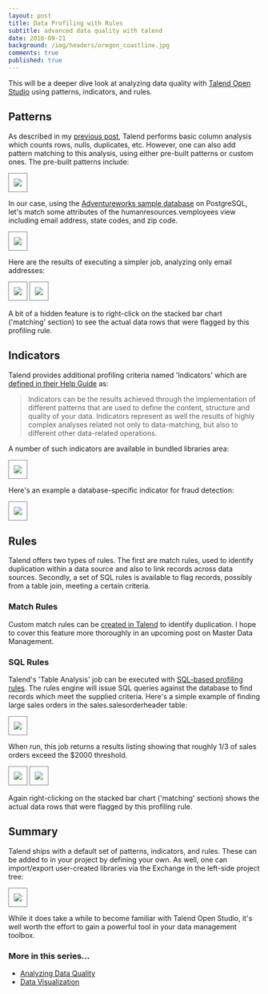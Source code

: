 ```yaml
---
layout: post
title: Data Profiling with Rules
subtitle: advanced data quality with talend
date: 2016-09-21
background: /img/headers/oregon_coastline.jpg
comments: true
published: true
---
```


This will be a deeper dive look at analyzing data quality with [Talend Open Studio](https://www.talend.com/download/talend-open-studio#t2) using patterns, indicators, and rules.

## Patterns
As described in my [previous post](/2016/09/05/data_quality/), Talend performs basic column analysis which counts rows, nulls, duplicates, etc.  However, one can also add pattern matching to this analysis, using either pre-built patterns or custom ones.  The pre-built patterns include:

<img src="/img/posts/data_quality_rules_patterns.png" class="img-fluid" style="border: 1px solid gray; padding:10px"/> 

In our case, using the [Adventureworks sample database](https://github.com/lorint/AdventureWorks-for-Postgres) on PostgreSQL, let's match some attributes of the humanresources.vemployees view including email address, state codes, and zip code.

<img src="/img/posts/data_quality_rules_pattern_cols.png" class="img-fluid" style="border: 1px solid gray; padding:10px"/> 

Here are the results of executing a simpler job, analyzing only email addresses:

<img src="/img/posts/data_quality_rules_email1.png" class="img-fluid" style="border: 1px solid gray; padding:10px"/> 

<img src="/img/posts/data_quality_rules_email2.png" class="img-fluid" style="border: 1px solid gray; padding:10px"/> 

A bit of a hidden feature is to right-click on the stacked bar chart ('matching' section) to see the actual data rows that were flagged by this profiling rule.

## Indicators
Talend provides additional profiling criteria named 'Indicators' which are [defined in their Help Guide](https://help.talend.com/display/TalendOpenStudioforDataQualityUserGuide62EN/9.2+Indicators) as:

<blockquote>
Indicators can be the results achieved through the implementation of different patterns that are used to define the content, structure and quality of your data. Indicators represent as well the results of highly complex analyses related not only to data-matching, but also to different other data-related operations.
</blockquote>

A number of such indicators are available in bundled libraries area:

<img src="/img/posts/data_quality_rules_indicators.png" class="img-fluid" style="border: 1px solid gray; padding:10px"/> 

Here's an example a database-specific indicator for fraud detection:

<img src="/img/posts/data_quality_rules_indicator_fraud.png" class="img-fluid" style="border: 1px solid gray; padding:10px"/> 

## Rules
Talend offers two types of rules.  The first are match rules, used to identify duplication within a data source and also to link records across data sources.  Secondly, a set of SQL rules is available to flag records, possibly from a table join, meeting a certain criteria.

### Match Rules
Custom match rules can be [created in Talend](https://help.talend.com//pages/viewpage.action?pageId=267111065) to identify duplication.  I hope to cover this feature more thoroughly in an upcoming post on Master Data Management.

### SQL Rules
Talend's 'Table Analysis' job can be executed with [SQL-based profiling rules](https://help.talend.com/display/TalendOpenStudioforDataQualityUserGuide62EN/6.2.2+Creating+a+table+analysis+with+SQL+business+rules).  The rules engine will issue SQL queries against the database to find records which meet the supplied criteria.  Here's a simple example of finding large sales orders in the sales.salesorderheader table: 

<img src="/img/posts/data_quality_rules_sql1.png" class="img-fluid" style="border: 1px solid gray; padding:10px"/> 

When run, this job returns a results listing showing that roughly 1/3 of sales orders exceed the $2000 threshold.

<img src="/img/posts/data_quality_rules_sql2.png" class="img-fluid" style="border: 1px solid gray; padding:10px"/> 

<img src="/img/posts/data_quality_rules_sql3.png" class="img-fluid" style="border: 1px solid gray; padding:10px"/> 

Again right-clicking on the stacked bar chart ('matching' section) shows the actual data rows that were flagged by this profiling rule.

## Summary
Talend ships with a default set of patterns, indicators, and rules.  These can be added to in your project by defining your own.  As well, one can import/export user-created libraries via the Exchange in the left-side project tree:

<img src="/img/posts/data_quality_rules_exchange.png" class="img-fluid" style="border: 1px solid gray; padding:10px"/> 

While it does take a while to become familiar with Talend Open Studio, it's well worth the effort to gain a powerful tool in your data management toolbox.

### More in this series...
* [Analyzing Data Quality](/2016/09/05/data_quality/)
* [Data Visualization](/2016/10/15/data-viz/)

